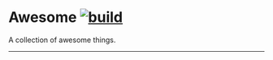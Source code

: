 # Awesome  [![build](https://github.com/tripleo1/awesome/workflows/build/badge.svg)](https://github.com/tripleo1/awesome/actions)

A collection of awesome things.


---

